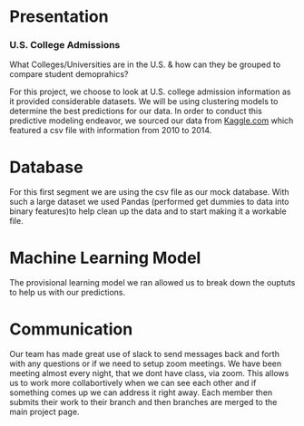 # Presentation
### U.S. College Admissions
What Colleges/Universities are in the U.S. & how can they be grouped to compare student demoprahics?

For this project, we choose to look at U.S. college admission information as it provided considerable datasets. We will be using clustering models to determine the best predictions for our data. In order to conduct this predictive modeling endeavor, we sourced our data from [Kaggle.com](https://www.kaggle.com/datasets/samsonqian/college-admissions) which featured a csv file with information from 2010 to 2014.

# Database
For this first segment we are using the csv file as our mock database. With such a large dataset we used Pandas (performed get dummies to data into binary features)to help clean up the data and to start making it a workable file.

# Machine Learning Model
The provisional learning model we ran allowed us to break down the ouptuts to help us with our predictions.

# Communication
Our team has made great use of slack to send messages back and forth with any questions or if we need to setup zoom meetings. We have been meeting almost every night, that we dont have class, via zoom. This allows us to work more collabortively when we can see each other and if something comes up we can address it right away. Each member then submits their work to their branch and then branches are merged to the main project page.
